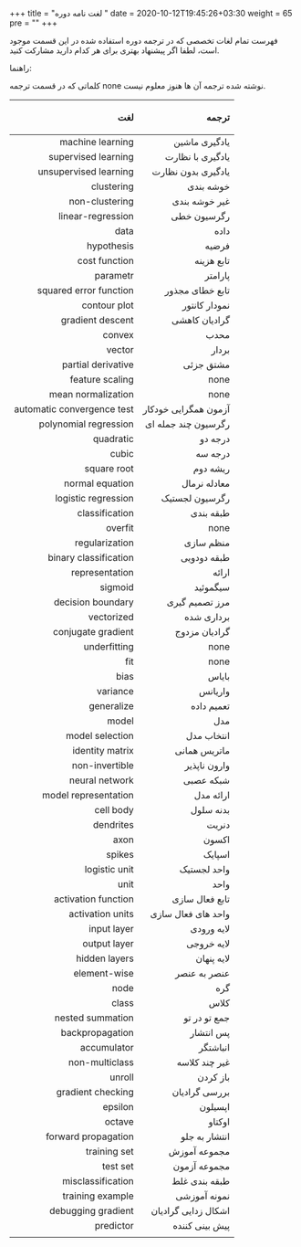 +++
title = "لغت نامه دوره "
date = 2020-10-12T19:45:26+03:30
weight = 65
pre = "<i class='fa fa-book' ></i>"
+++

فهرست تمام لغات تخصصی که در ترجمه دوره استفاده شده در این قسمت موجود است،
لطفا اگر پیشنهاد بهتری برای هر کدام دارید مشارکت کنید.

راهنما:

کلماتی که در قسمت ترجمه none نوشته شده ترجمه آن ها هنوز معلوم نیست.



| <p align="right"> لغت </p> | <p align="right"> ترجمه </p> |
| -------------------------: | ---------------------------: |
|           machine learning |                یادگیری ماشین |
|        supervised learning |             یادگیری با نظارت |
|      unsupervised learning |           یادگیری بدون نظارت |
|                 clustering |                    خوشه بندی |
|             non-clustering |                غیر خوشه بندی |
|          linear-regression |                  رگرسیون خطی |
|                       data |                         داده |
|                 hypothesis |                        فرضیه |
|              cost function |                   تابع هزینه |
|                   parametr |                      پارامتر |
|     squared error function |              تابع خطای مجذور |
|               contour plot |                نمودار کانتور |
|           gradient descent |                گرادیان کاهشی |
|                     convex |                         محدب |
|                     vector |                        بردار |
|         partial derivative |                    مشتق جزئی |
|            feature scaling |                         none |
|         mean normalization |                         none |
| automatic convergence test |         آزمون همگرایی خودکار |
|      polynomial regression |          رگرسیون چند جمله ای |
|                  quadratic |                      درجه دو |
|                      cubic |                      درجه سه |
|                square root |                     ریشه دوم |
|            normal equation |                 معادله نرمال |
|        logistic regression |               رگرسیون لجستیک |
|             classification |                    طبقه بندی |
|                    overfit |                         none |
|             regularization |                    منظم سازی |
|      binary classification |                  طبقه دودویی |
|             representation |                        ارائه |
|                    sigmoid |                     سیگموئید |
|          decision boundary |               مرز تصمیم گیری |
|                 vectorized |                   برداری شده |
|         conjugate gradient |                گرادیان مزدوج |
|               underfitting |                         none |
|                        fit |                         none |
|                       bias |                        بایاس |
|                   variance |                      واریانس |
|                 generalize |                   تعمیم داده |
|                      model |                          مدل |
|            model selection |                   انتخاب مدل |
|            identity matrix |                 ماتریس همانی |
|             non-invertible |                 وارون ناپذیر |
|             neural network |                    شبکه عصبی |
|       model representation |                    ارائه مدل |
|                  cell body |                    بدنه سلول |
|                  dendrites |                        دنریت |
|                       axon |                        اکسون |
|                     spikes |                       اسپایک |
|              logistic unit |                  واحد لجستیک |
|                       unit |                         واحد |
|        activation function |               تابع فعال سازی |
|           activation units |           واحد های فعال سازی |
|                input layer |                   لایه ورودی |
|               output layer |                   لایه خروجی |
|              hidden layers |                   لایه پنهان |
|               element-wise |                 عنصر به عنصر |
|                       node |                          گره |
|                      class |                         کلاس |
|           nested summation |                 جمع تو در تو |
|            backpropagation |                    پس انتشار |
|                accumulator |                     انباشتگر |
|             non-multiclass |                غیر چند کلاسه |
|                     unroll |                     باز کردن |
|          gradient checking |                بررسی گرادیان |
|                    epsilon |                      اپسیلون |
|                     octave |                       اوکتاو |
|        forward propagation |                انتشار به جلو |
|               training set |                 مجموعه آموزش |
|                   test set |                 مجموعه آزمون |
|          misclassification |                طبقه بندی غلط |
|           training example |                 نمونه آموزشی |
|         debugging gradient |          اشکال زدایی گرادیان |
|                  predictor |               پیش بینی کننده |
|                            |                              |
